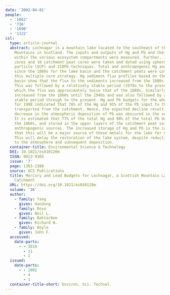 ```yaml
---
date: '2002-04-01'
people:
  - '1062'
  - '736'
  - '1690'
  - '1122'
csl:
  type: article-journal
  abstract: Lochnagar is a mountain lake located to the southeast of the Cairngorm
    Mountains in Scotland. The inputs and outputs of Hg and Pb and their distribution
    within the various ecosystem compartments were measured. Further, 17 sediment
    cores and 10 catchment peat cores were taken and dated using spheroidal carbonaceous
    particle (SCP) and 210Pb techniques. Total and anthropogenic Hg and Pb inventories
    since the 1860s for the lake basin and the catchment peats were calculated using
    this multiple core strategy. Hg sediment flux profiles based on the whole lake
    basin show that the flux to the sediments increased from the 1880s until the 1970s.
    This was followed by a relatively stable period (1970s to the present), during
    which the flux was approximately twice that of the 1880s. Similarly, the Pb flux
    increased from the 1860s until the 1940s and was also followed by a relatively
    stable period through to the present. Hg and Pb budgets for the whole catchment
    for 1998 indicated that 78% of the Hg and 91% of the Pb input to the lake were
    transported from the catchment. Hence, the expected decline resulting from the
    decrease in the atmospheric deposition of Pb was obscured in the sediment record.
    It is estimated that 77% of the total Hg and 90% of the total Pb deposited since
    the 1860s, and stored in the upper layers of the catchment peat soils, are from
    anthropogenic sources. The increased storage of Hg and Pb in the catchment implies
    that this will be a major source of these metals for the lake for many years.
    This will delay the restoration of the lake system, despite reductions in emissions
    to the atmosphere and subsequent deposition.
  container-title: Environmental Science & Technology
  DOI: 10.1021/es010120m
  ISSN: 0013-936X
  issue: '7'
  page: 1383-1388
  source: ACS Publications
  title: Mercury and Lead Budgets for Lochnagar, a Scottish Mountain Lake and Its
    Catchment
  URL: https://doi.org/10.1021/es010120m
  volume: '36'
  author:
    - family: Yang
      given: Handong
    - family: Rose
      given: Neil L.
    - family: Battarbee
      given: Richard W.
    - family: Boyle
      given: John F.
  accessed:
    date-parts:
      - - 2019
        - 11
        - 1
  issued:
    date-parts:
      - - 2002
        - 4
        - 1
  container-title-short: Environ. Sci. Technol.
---
```

